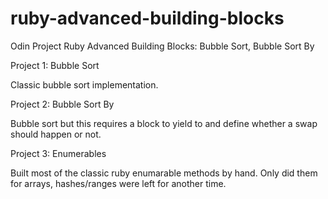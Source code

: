 # ruby-advanced-building-blocks
Odin Project Ruby Advanced Building Blocks: Bubble Sort, Bubble Sort By

Project 1: Bubble Sort

Classic bubble sort implementation.

Project 2: Bubble Sort By

Bubble sort but this requires a block to yield to and define whether a swap should happen or not.

Project 3: Enumerables

Built most of the classic ruby enumarable methods by hand. Only did them for arrays, hashes/ranges were left for another time.
